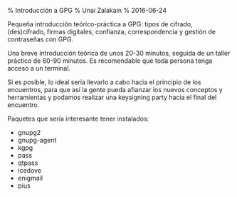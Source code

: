 % Introducción a GPG
% Unai Zalakain
% 2016-06-24


Pequeña introducción teórico-práctica a GPG: tipos de cifrado, (des)cifrado,
firmas digitales, confianza, correspondencia y gestión de contraseñas con GPG.

Una breve introducción teórica de unos 20-30 minutos, seguida de un taller
práctico de 60-90 minutos. Es recomendable que toda persona tenga acceso a un
terminal.

Si es posible, lo ideal sería llevarlo a cabo hacia el principio de los
encuentros, para que así la gente pueda afianzar los nuevos conceptos y
herramientas y podamos realizar una keysigning party hacia el final del
encuentro.

Paquetes que sería interesante tener instalados:

- gnupg2
- gnupg-agent
- kgpg
- pass
- qtpass
- icedove
- enigmail
- pius
